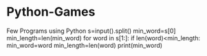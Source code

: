 # Python-Games
Few Programs using Python
s=input().split()
min_word=s[0]
min_length=len(min_word)
for word in s[1:]:
    if len(word)<min_length:
        min_word=word
        min_length=len(word)
print(min_word)

   

